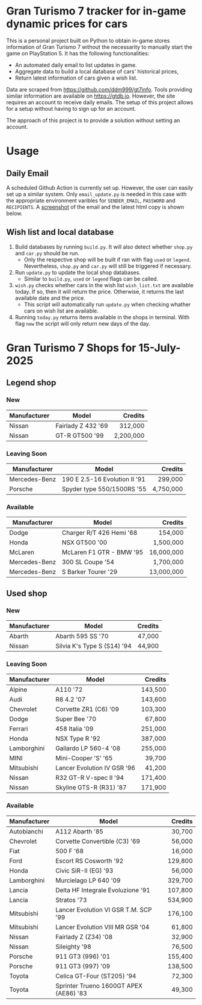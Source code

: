 # Gran Turismo 7 tracker for in-game dynamic prices for cars

This is a personal project built on Python to obtain in-game stores information of Gran Turismo 7 without the necessarity to manually start the game on PlayStation 5. It has the following functionalities:

- An automated daily email to list updates in game.
- Aggregate data to build a local database of cars' historical prices,
- Return latest information of cars given a wish list.

Data are scraped from https://github.com/ddm999/gt7info. Tools providing similar information are available on https://gtdb.io. However, the site requires an account to receive daily emails. The setup of this project allows for a setup without having to sign up for an account.

The approach of this project is to provide a solution without setting an account.

# Usage

## Daily Email

A scheduled Github Action is currently set up. However, the user can easily set up a similar system. Only `email_update.py` is needed in this case with the appropriate environment varibles for `SENDER_EMAIL`, `PASSWORD` and `RECIPIENTS`. A [screenshot](https://raw.githubusercontent.com/marcohoucheng/Gran-Turismo-7-Price-Tracker/main/data/email_screenshot.png) of the email and the latest html copy is shown below.

## Wish list and local database

1. Build databases by running `build.py`. It will also detect whether `shop.py` and `car.py` should be run.
    - Only the respective shop will be built if ran with flag `used` or `legend`. Nevertheless, `shop.py` and `car.py` will still be triggered if necessary.
2. Run `update.py` to update the local shop databases.
    - Similar to `build.py`, `used` or `legend` flags can be called.
3. `wish.py` checks whether cars in the wish list `wish_list.txt` are available today. If so, then it will return the price. Otherwise, it returns the last available date and the price.
    - This script will automatically run `update.py` when checking whather cars on wish list are available.
4. Running `today.py` returns items available in the shops in terminal. With flag `new` the script will only return new days of the day.


# Gran Turismo 7 Shops for 15-July-2025



## Legend shop

### New
 | Manufacturer | Model | Credits |
 | --- | --- | --: |
|Nissan|Fairlady Z 432 '69|312,000|
|Nissan|GT-R GT500 '99|2,200,000|

### Leaving Soon
 | Manufacturer | Model | Credits |
 | --- | --- | --: |
|Mercedes-Benz|190 E 2.5-16 Evolution II '91|299,000|
|Porsche|Spyder type 550/1500RS '55|4,750,000|

### Available
 | Manufacturer | Model | Credits |
 | --- | --- | --: |
|Dodge|Charger R/T 426 Hemi '68|154,000|
|Honda|NSX GT500 '00|1,500,000|
|McLaren|McLaren F1 GTR - BMW '95|16,000,000|
|Mercedes-Benz|300 SL Coupe '54|1,700,000|
|Mercedes-Benz|S Barker Tourer '29|13,000,000|


## Used shop

### New
 | Manufacturer | Model | Credits |
 | --- | --- | --: |
|Abarth|Abarth 595 SS '70|47,000|
|Nissan|Silvia K's Type S (S14) '94|44,900|

### Leaving Soon
 | Manufacturer | Model | Credits |
 | --- | --- | --: |
|Alpine|A110 '72|143,500|
|Audi|R8 4.2 '07|143,600|
|Chevrolet|Corvette ZR1 (C6) '09|103,300|
|Dodge|Super Bee '70|67,800|
|Ferrari|458 Italia '09|251,000|
|Honda|NSX Type R '92|387,000|
|Lamborghini|Gallardo LP 560-4 '08|255,000|
|MINI|Mini-Cooper 'S' '65|39,700|
|Mitsubishi|Lancer Evolution IV GSR '96|41,200|
|Nissan|R32 GT-R V-spec II '94|171,400|
|Nissan|Skyline GTS-R (R31) '87|171,900|

### Available
 | Manufacturer | Model | Credits |
 | --- | --- | --: |
|Autobianchi|A112 Abarth '85|30,700|
|Chevrolet|Corvette Convertible (C3) '69|56,000|
|Fiat|500 F '68|16,000|
|Ford|Escort RS Cosworth '92|129,800|
|Honda|Civic SiR-II (EG) '93|56,000|
|Lamborghini|Murcielago LP 640 '09|329,700|
|Lancia|Delta HF Integrale Evoluzione '91|107,800|
|Lancia|Stratos '73|534,900|
|Mitsubishi|Lancer Evolution VI GSR T.M. SCP '99|176,100|
|Mitsubishi|Lancer Evolution VIII MR GSR '04|61,800|
|Nissan|Fairlady Z (Z34) '08|32,900|
|Nissan|Sileighty '98|76,500|
|Porsche|911 GT3 (996) '01|155,400|
|Porsche|911 GT3 (997) '09|138,500|
|Toyota|Celica GT-Four (ST205) '94|72,300|
|Toyota|Sprinter Trueno 1600GT APEX (AE86) '83|49,300|

